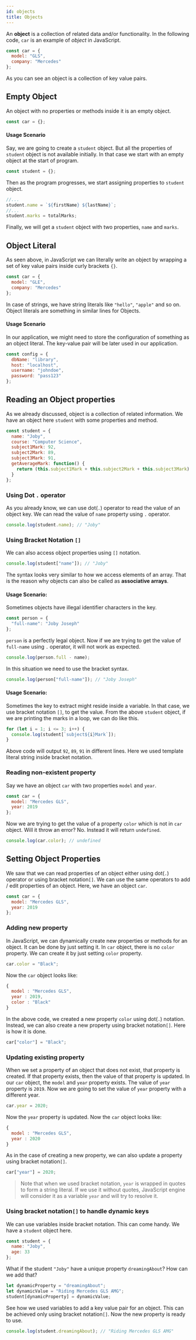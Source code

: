 ```yaml
---
id: objects
title: Objects
---
```


An **object** is a collection of related data and/or functionality. In the following code, `car` is an example of _object_ in JavaScript.

```javascript
const car = {
  model: "GLS",
  company: "Mercedes"
};
```

As you can see an object is a collection of key value pairs.

## Empty Object

An object with no properties or methods inside it is an empty object.

```javascript
const car = {};
```

#### Usage Scenario

Say, we are going to create a `student` object. But all the properties of `student` object is not available initially. In that case we start with an empty object at the start of program.

```javascript
const student = {};
```

Then as the program progresses, we start assigning properties to `student` object.

```javascript
//...
student.name = `${firstName} ${lastName}`;
//...
student.marks = totalMarks;
```

Finally, we will get a `student` object with two properties, `name` and `marks`.

## Object Literal

As seen above, in JavaScript we can literally write an object by wrapping a set of key value pairs inside curly brackets `{}`.

```javascript
const car = {
  model: "GLE",
  company: "Mercedes"
};
```

In case of strings, we have string literals like `"hello"`, `"apple"` and so on. Object literals are something in similar lines for Objects.

#### Usage Scenario

In our application, we might need to store the configuration of something as an object literal. The key-value pair will be later used in our application.

```javascript
const config = {
  dbName: "library",
  host: "localhost",
  username: "johndoe",
  password: "pass123"
};
```

## Reading an Object properties

As we already discussed, object is a collection of related information. We have an object here `student` with some properties and method.

```javascript
const student = {
  name: "Joby",
  course: "Computer Science",
  subject1Mark: 92,
  subject2Mark: 89,
  subject3Mark: 91,
  getAverageMark: function() {
    return (this.subject1Mark + this.subject2Mark + this.subject3Mark) / 3;
  }
};
```

### Using Dot `.` operator

As you already know, we can use dot(`.`) operator to read the value of an object key. We can read the value of `name` property using `.` operator.

```javascript
console.log(student.name); // "Joby"
```

### Using Bracket Notation `[]`

We can also access object properties using `[]` notation.

```javascript
console.log(student["name"]); // "Joby"
```

The syntax looks very similar to how we access elements of an array. That is the reason why objects can also be called as **associative arrays**.

#### Usage Scenario:

Sometimes objects have illegal identifier characters in the key.

```javascript
const person = {
  "full-name": "Joby Joseph"
};
```

`person` is a perfectly legal object. Now if we are trying to get the value of `full-name` using `.` operator, it will not work as expected.

```javascript
console.log(person.full - name);
```

In this situation we need to use the bracket syntax.

```javascript
console.log(person["full-name"]); // "Joby Joseph"
```

#### Usage Scenario:

Sometimes the key to extract might reside inside a variable. In that case, we use bracket notation `[]`, to get the value. From the above `student` object, if we are printing the marks in a loop, we can do like this.

```javascript
for (let i = 1; i <= 3; i++) {
  console.log(student[`subject${i}Mark`]);
}
```

Above code will output `92`, `89`, `91` in different lines. Here we used template literal string inside bracket notation.

### Reading non-existent property

Say we have an object `car` with two properties `model` and `year`.

```javascript
const car = {
  model: "Mercedes GLS",
  year: 2019
};
```

Now we are trying to get the value of a property `color` which is not in `car` object. Will it throw an error? No. Instead it will return `undefined`.

```javascript
console.log(car.color); // undefined
```

## Setting Object Properties

We saw that we can read properties of an object either using dot(`.`) operator or using bracket notation`[]`. We can use the same operators to add / edit properties of an object. Here, we have an object `car`.

```javascript
const car = {
  model: "Mercedes GLS",
  year: 2019
};
```

### Adding new property

In JavaScript, we can dynamically create new properties or methods for an object. It can be done by just setting it. In `car` object, there is no `color` property. We can create it by just setting `color` property.

```javascript
car.color = "Black";
```

Now the `car` object looks like:

```javascript
{
  model : "Mercedes GLS",
  year : 2019,
  color : "Black"
}
```

In the above code, we created a new property `color` using dot(`.`) notation. Instead, we can also create a new property using bracket notation`[]`. Here is how it is done.

```javascript
car["color"] = "Black";
```

### Updating existing property

When we set a property of an object that does not exist, that property is created. If that property exists, then the value of that property is updated. In our `car` object, the `model` and `year` property exists. The value of `year` property is `2019`. Now we are going to set the value of `year` property with a different year.

```javascript
car.year = 2020;
```

Now the `year` property is updated. Now the `car` object looks like:

```javascript
{
  model : "Mercedes GLS",
  year : 2020
}
```

As in the case of creating a new property, we can also update a property using bracket notation`[]`.

```javascript
car["year"] = 2020;
```

> Note that when we used bracket notation, `year` is wrapped in quotes to form a string literal. If we use it without quotes, JavaScript engine will consider it as a variable `year` and will try to resolve it.

### Using bracket notation`[]` to handle dynamic keys

We can use variables inside bracket notation. This can come handy. We have a `student` object here.

```javascript
const student = {
  name: "Joby",
  age: 33
};
```

What if the student `"Joby"` have a unique property `dreamingAbout`? How can we add that?

```javascript
let dynamicProperty = "dreamingAbout";
let dynamicValue = "Riding Mercedes GLS AMG";
student[dynamicProperty] = dynamicValue;
```

See how we used variables to add a key value pair for an object. This can be achieved only using bracket notation`[]`. Now the new property is ready to use.

```javascript
console.log(student.dreamingAbout); // "Riding Mercedes GLS AMG"
```

